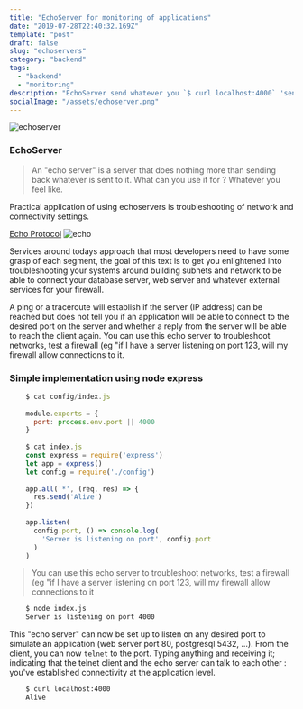 ```yaml
---
title: "EchoServer for monitoring of applications"
date: "2019-07-28T22:40:32.169Z"
template: "post"
draft: false
slug: "echoservers"
category: "backend"
tags:
  - "backend"
  - "monitoring"
description: "EchoServer send whatever you `$ curl localhost:4000` 'sent to it'. \"sent to it\""
socialImage: "/assets/echoserver.png"
---
```


![echoserver](/assets/echoserver.png)

### EchoServer

> An "echo server" is a server that does nothing more than sending back whatever is sent to it. What can you use it for ? Whatever you feel like.

Practical application of using echoservers is troubleshooting of network and connectivity settings.

[Echo Protocol](https://en.wikipedia.org/wiki/Echo_Protocol)
![echo]("/assets/echoserver.png")

Services around todays approach that most developers need to have some grasp of each segment, the goal of this text is to get you enlightened into troubleshooting your systems around building subnets and network to be able to connect your database server, web server and whatever external services for your firewall.

A ping or a traceroute will establish if the server (IP address) can be reached but does not tell you if an application will be able to connect to the desired port on the server and whether a reply from the server will be able to reach the client again. You can use this echo server to troubleshoot networks, test a firewall (eg "if I have a server listening on port 123, will my firewall allow connections to it.

### Simple implementation using node express

```javascript
    $ cat config/index.js
    
    module.exports = {
      port: process.env.port || 4000
    }
    
    $ cat index.js
    const express = require('express')
    let app = express()
    let config = require('./config')
    
    app.all('*', (req, res) => {
      res.send('Alive')
    })
    
    app.listen(
      config.port, () => console.log(
        'Server is listening on port', config.port
      )
    )
```

> You can use this echo server to troubleshoot networks, test a firewall (eg "if I have a server listening on port 123, will my firewall allow connections to it

```bash
    $ node index.js
    Server is listening on port 4000
```

This "echo server" can now be set up to listen on any desired port to simulate an application (web server port 80, postgresql 5432, ...). From the client, you can now `telnet` to the port. Typing anything and receiving it; indicating that the telnet client and the echo server can talk to each other : you've established connectivity at the application level.

```bash
    $ curl localhost:4000
    Alive
```